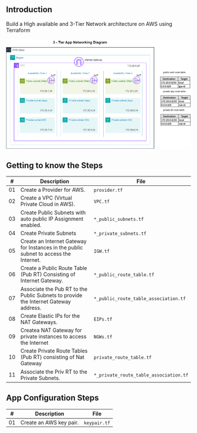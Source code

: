 ## Introduction

Build a High available and 3-Tier Network architecture on AWS using Terraform  <br />  <br />
![3-Tier Network](./assets/images/3-Tier-Network.png)  <br />

## Getting to know the Steps

| #   | Description | File |
| -------- | ------- |------- |
| 01  | Create a Provider for AWS. | `provider.tf` |
| 02  | Create a VPC (Virtual Private Cloud in AWS).| `VPC.tf` |
| 03  | Create Public Subnets with auto public IP Assignment enabled. | `*_public_subnets.tf` |
| 04  | Create Private Subnets | `*_private_subnets.tf` |
| 05  | Create an Internet Gateway for Instances in the public subnet to access the Internet.    | `IGW.tf` |
| 06  | Create a Public Route Table (Pub RT) Consisting of Internet Gateway.    | `*_public_route_table.tf` |
| 07  | Associate the Pub RT to the Public Subnets to provide the Internet Gateway address.    | `*_public_route_table_association.tf` |
| 08  | Create Elastic IPs for the NAT Gateways.    | `EIPs.tf` |
| 09  | Createa NAT Gateway for private instances to access the Internet | `NGWs.tf` |
| 10  | Create Private Route Tables (Pub RT) consisting of Nat Gateway  | `private_route_table.tf` |
| 11  | Associate the Priv RT to the Private Subnets.    | `*_private_route_table_association.tf` |



## App Configuration Steps

| #   | Description | File |
| -------- | ------- |------- |
| 01  | Create an AWS key pair. | `keypair.tf` |
